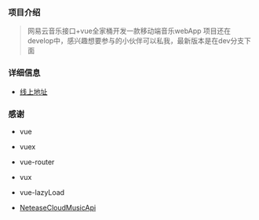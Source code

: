 ### 项目介绍

> 网易云音乐接口+vue全家桶开发一款移动端音乐webApp
> 项目还在develop中，感兴趣想要参与的小伙伴可以私我，最新版本是在dev分支下面

### 详细信息

* <a href='http://u-to-world.com:8080/static/index.html#/'>线上地址</a>

### 感谢

* vue

* vuex

* vue-router

* vux

* vue-lazyLoad

* <a href='https://github.com/Binaryify/NeteaseCloudMusicApi'>NeteaseCloudMusicApi</a>


